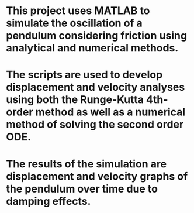 # This project uses MATLAB to simulate the oscillation of a pendulum considering friction using analytical and numerical methods.
# The scripts are used to develop displacement and velocity analyses using both the Runge-Kutta 4th-order method as well as a numerical method of solving the second order ODE.
# The results of the simulation are displacement and velocity graphs of the pendulum over time due to damping effects.
